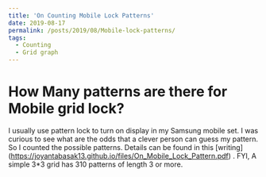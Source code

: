 ```yaml
---
title: 'On Counting Mobile Lock Patterns'
date: 2019-08-17
permalink: /posts/2019/08/Mobile-lock-patterns/
tags:
  - Counting
  - Grid graph
---
```


How Many patterns are there for Mobile grid lock?
======
I usually use pattern lock to turn on display in my Samsung mobile set. I was curious to see what are the odds that a clever person can guess my pattern. So I 
counted the possible patterns. Details can be found in this [writing] (https://joyantabasak13.github.io/files/On_Mobile_Lock_Pattern.pdf) .
FYI, A simple 
3*3 grid has 310 patterns of length 3 or more.  
